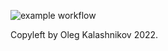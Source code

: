 ![example workflow](https://github.com/github/docs/actions/workflows/main.yml/badge.svg)

Copyleft by Oleg Kalashnikov 2022.
